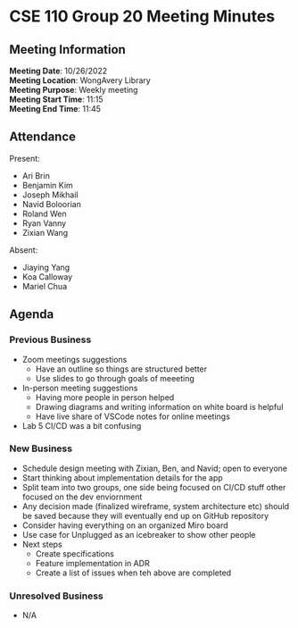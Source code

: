# CSE 110 Group 20 Meeting Minutes
## Meeting Information
**Meeting Date**: 10/26/2022 <br>
**Meeting Location**: WongAvery Library <br>
**Meeting Purpose**: Weekly meeting <br>
**Meeting Start Time**: 11:15 <br>
**Meeting End Time**: 11:45 <br>

## Attendance
Present:
- Ari Brin
- Benjamin Kim
- Joseph Mikhail
- Navid Boloorian
- Roland Wen
- Ryan Vanny
- Zixian Wang

Absent:
- Jiaying Yang
- Koa Calloway
- Mariel Chua

## Agenda
### Previous Business
- Zoom meetings suggestions
  - Have an outline so things are structured better
  - Use slides to go through goals of meeeting
- In-person meeting suggestions
  - Having more people in person helped
  - Drawing diagrams and writing information on white board is helpful
  - Have live share of VSCode notes for online meetings
- Lab 5 CI/CD was a bit confusing
### New Business
- Schedule design meeting with Zixian, Ben, and Navid; open to everyone
- Start thinking about implementation details for the app
- Split team into two groups, one side being focused on CI/CD stuff other focused on the dev enviornment
- Any decision made (finalized wireframe, system architecture etc) should be saved because they will eventually end up on GitHub repository
- Consider having everything on an organized Miro board
- Use case for Unplugged as an icebreaker to show other people
- Next steps
  - Create specifications 
  - Feature implementation in ADR
  - Create a list of issues when teh above are completed
### Unresolved Business
- N/A
